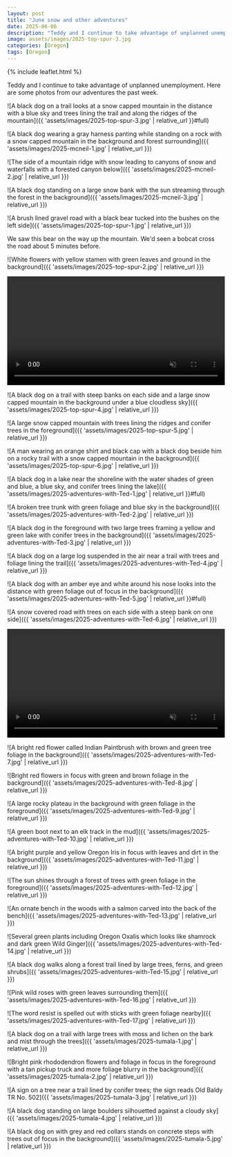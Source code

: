 ```yaml
---
layout: post
title: "June snow and other adventures"
date: 2025-06-06
description: "Teddy and I continue to take advantage of unplanned unemployment."
image: assets/images/2025-top-spur-3.jpg
categories: [Oregon]
tags: [Oregon]
---
```


{% include leaflet.html %}

Teddy and I continue to take advantage of unplanned unemployment. Here are some photos from our adventures the past week.

![A black dog on a trail looks at a snow capped mountain in the distance with a blue sky and trees lining the trail and along the ridges of the mountain]({{ 'assets/images/2025-top-spur-3.jpg' | relative_url }}#full)

![A black dog wearing a gray harness panting while standing on a rock with a snow capped mountain in the background and forest surrounding]({{ 'assets/images/2025-mcneil-1.jpg' | relative_url }})

![The side of a mountain ridge with snow leading to canyons of snow and waterfalls with a forested canyon below]({{ 'assets/images/2025-mcneil-2.jpg' | relative_url }})

![A black dog standing on a large snow bank with the sun streaming through the forest in the background]({{ 'assets/images/2025-mcneil-3.jpg' | relative_url }})

![A brush lined gravel road with a black bear tucked into the bushes on the left side]({{ 'assets/images/2025-top-spur-1.jpg' | relative_url }})

<figcaption>We saw this bear on the way up the mountain. We'd seen a bobcat cross the road about 5 minutes before.</figcaption>

![White flowers with yellow stamen with green leaves and ground in the background]({{ 'assets/images/2025-top-spur-2.jpg' | relative_url }})

<video width="100%" autoplay loop muted playsinline preload="true">
  <source src="{{ 'assets/video/2025-top-spur.mp4' | relative_url }}" type="video/mp4">
</video>

![A black dog on a trail with steep banks on each side and a large snow capped mountain in the background under a blue cloudless sky]({{ 'assets/images/2025-top-spur-4.jpg' | relative_url }})

![A large snow capped mountain with trees lining the ridges and conifer trees in the foreground]({{ 'assets/images/2025-top-spur-5.jpg' | relative_url }})

![A man wearing an orange shirt and black cap with a black dog beside him on a rocky trail with a snow capped mountain in the background]({{ 'assets/images/2025-top-spur-6.jpg' | relative_url }})

![A black dog in a lake near the shoreline with the water shades of green and blue, a blue sky, and conifer trees lining the lake]({{ 'assets/images/2025-adventures-with-Ted-1.jpg' | relative_url }}#full)

![A broken tree trunk with green foliage and blue sky in the background]({{ 'assets/images/2025-adventures-with-Ted-2.jpg' | relative_url }})

![A black dog in the foreground with two large trees framing a yellow and green lake with conifer trees in the background]({{ 'assets/images/2025-adventures-with-Ted-3.jpg' | relative_url }})

![A black dog on a large log suspended in the air near a trail with trees and foliage lining the trail]({{ 'assets/images/2025-adventures-with-Ted-4.jpg' | relative_url }})

![A black dog with an amber eye and white around his nose looks into the distance with green foliage out of focus in the background]({{ 'assets/images/2025-adventures-with-Ted-5.jpg' | relative_url }}#full)

![A snow covered road with trees on each side with a steep bank on one side]({{ 'assets/images/2025-adventures-with-Ted-6.jpg' | relative_url }})

<video width="100%" autoplay loop muted playsinline preload="true">
  <source src="{{ 'assets/video/ted-snow.mp4' | relative_url }}" type="video/mp4">
</video>

![A bright red flower called Indian Paintbrush with brown and green tree foliage in the background]({{ 'assets/images/2025-adventures-with-Ted-7.jpg' | relative_url }})

![Bright red flowers in focus with green and brown foliage in the background]({{ 'assets/images/2025-adventures-with-Ted-8.jpg' | relative_url }})

![A large rocky plateau in the background with green foliage in the foreground]({{ 'assets/images/2025-adventures-with-Ted-9.jpg' | relative_url }})

![A green boot next to an elk track in the mud]({{ 'assets/images/2025-adventures-with-Ted-10.jpg' | relative_url }})

![A bright purple and yellow Oregon Iris in focus with leaves and dirt in the background]({{ 'assets/images/2025-adventures-with-Ted-11.jpg' | relative_url }})

![The sun shines through a forest of trees with green foliage in the foreground]({{ 'assets/images/2025-adventures-with-Ted-12.jpg' | relative_url }})

![An ornate bench in the woods with a salmon carved into the back of the bench]({{ 'assets/images/2025-adventures-with-Ted-13.jpg' | relative_url }})

![Several green plants including Oregon Oxalis which looks like shamrock and dark green Wild Ginger]({{ 'assets/images/2025-adventures-with-Ted-14.jpg' | relative_url }})

![A black dog walks along a forest trail lined by large trees, ferns, and green shrubs]({{ 'assets/images/2025-adventures-with-Ted-15.jpg' | relative_url }})

![Pink wild roses with green leaves surrounding them]({{ 'assets/images/2025-adventures-with-Ted-16.jpg' | relative_url }})

![The word resist is spelled out with sticks with green foliage nearby]({{ 'assets/images/2025-adventures-with-Ted-17.jpg' | relative_url }})

![A black dog on a trail with large trees with moss and lichen on the bark and mist through the trees]({{ 'assets/images/2025-tumala-1.jpg' | relative_url }})

![Bright pink rhododendron flowers and foliage in focus in the foreground with a tan pickup truck and more foliage blurry in the background]({{ 'assets/images/2025-tumala-2.jpg' | relative_url }})

![A sign on a tree near a trail lined by conifer trees; the sign reads Old Baldy TR No. 502]({{ 'assets/images/2025-tumala-3.jpg' | relative_url }})

![A black dog standing on large boulders silhouetted against a cloudy sky]({{ 'assets/images/2025-tumala-4.jpg' | relative_url }})

![A black dog on with grey and red collars stands on concrete steps with trees out of focus in the background]({{ 'assets/images/2025-tumala-5.jpg' | relative_url }})

<div class="map" id="map"></div>

<script>

var map = L.map('map').setView([45.1605554, -122.1625336], 9);

L.tileLayer('{{ site.data.maptiles.tiles }}', {
  attribution: '{{ site.data.maptiles.attribution }}',
  subdomains: 'abcd',
  maxZoom: {{ site.data.maptiles.max-zoom }}
}).addTo(map);

const locations = [
  { coords: [44.9450443, -122.2490038], name: 'Joyce Lake' },
  { coords: [44.9856947, -122.494125], name: 'Molalla Corridor' },
  { coords: [44.8658414, -122.6026474], name: 'Silver Falls Backcountry' },
  { coords: [45.4024807, -121.7758109], name: 'Bald Mountain' },
    { coords: [45.3955061, -121.7319706], name: 'McNeil Point' }
];

locations.forEach(({ coords, name }) => {
  L.marker(coords).addTo(map).bindPopup(name);
});

</script>